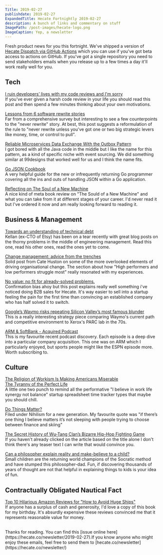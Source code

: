 ```yaml
---
Title: 2019-02-27
publishdate: 2019-02-27
ExpandedTitle: Hecate Fortnightly 2019-02-27
description: A bunch of links and commentary on stuff
ImagePath: /post-images/hecate-logo.png
ImageCaption: Yep, a newsletter
---
```

Fresh product news for you this fortnight. We've shipped a version of [Hecate Dispatch via GitHub Actions](https://github.com/hecateapp/dispatch-action) which you can use if you've got beta access to actions on GitHub. If you've got a single repository you need to send stakeholders emails when you release up to a few times a day it'll work really well for you.

## Tech

[I ruin developers’ lives with my code reviews and I'm sorry](https://habr.com/en/post/440736/)<br>
If you've ever given a harsh code review in your life you should read this post and then spend a few minutes thinking about your own motivations.

[Lessons from 6 software rewrite stories](https://medium.com/@herbcaudill/lessons-from-6-software-rewrite-stories-635e4c8f7c22)<br>
Far from a comprehensive survey but interesting to see a few counterpoints to the "never rewrite" story. At best, this post suggests a reformulation of the rule to "never rewrite unless you've got one or two big strategic levers like money, time, or control to pull".

[Reliable Microservices Data Exchange With the Outbox Pattern](https://debezium.io/blog/2019/02/19/reliable-microservices-data-exchange-with-the-outbox-pattern/)<br>
I got bored with all the Java code in the middle but I like the name for this pattern, as a kind of specific niche with event sourcing. We did something similar at 99designs that worked well for us and I think the name fits.

[Go JSON Cookbook](https://eli.thegreenplace.net/2019/go-json-cookbook/)<br>
A very helpful guide for the new or infrequently returning Go programmer covering all the ins and outs of handling JSON within a Go application.

[Reflecting on The Soul of a New Machine](http://dtrace.org/blogs/bmc/2019/02/10/reflecting-on-the-soul-of-a-new-machine/)<br>
A nice kind of meta book review on "The Sould of a New Machine" and what you can take from it at different stages of your career. I'd never read it but I've ordered it now and am really looking forward to reading it.

## Business & Management

[Towards an understanding of technical debt](https://kellanem.com/notes/towards-an-understanding-of-technical-debt)<br>
Kellan (ex-CTO of Etsy) has been on a tear recently with great blog posts on the thorny problems in the middle of engineering management. Read this one, read his other ones, read the ones yet to come.

[Change management: advice from the trenches](https://qz.com/work/1542486/change-management-advice-from-the-trenches/)<br>
Solid post from Cate Huston on some of the more overlooked elements of driving organisational change. The section about how "High performers and low performers struggle most" really resonated with my experiences.

[No value: no fit for already-solved problems.](https://lethain.com/no-value/)<br>
Confirmation bias ahoy but this post explains really well something i've noticed doing B2B sales for Hecate. It's way easier to sell into a startup feeling the pain for the first time than convincing an established company who has half solved it to switch.

[Google’s Waymo risks repeating Silicon Valley’s most famous blunder](https://arstechnica.com/cars/2019/02/googles-waymo-risks-repeating-silicon-valleys-most-famous-blunder/)<br>
This is a really interesting strategy piece comparing Waymo's current path and competitive environment to Xerox's PARC lab in the 70s.

[ARM & SoftBank - Acquired Podcast](https://www.acquired.fm/episodes/arm-softbank)<br>
This is my favourite recent podcast discovery. Each episode is a deep dive into a particular company acquisition. This one was on ARM which I particularly enjoyed, but sports people might like the ESPN episode more. Worth subscribing to.

## Culture

[The Religion of Workism Is Making Americans Miserable](https://www.theatlantic.com/ideas/archive/2019/02/religion-workism-making-americans-miserable/583441/?curator=MediaREDEF)<br>
[The Tyranny of the Perfect Life](https://medium.com/the-polymath-project/the-tyranny-of-the-perfect-life-9673546b19af)<br>
A little one two punch to remind all the performative "I believe in work life synergy not balance" startup spreadsheet time tracker types that maybe you should chill.

[Do Things Matter?](https://popula.com/2019/01/30/do-things-matter/)<br>
Filed under Nihilism for a new generation. My favourite quote was "if there’s one thing I believe matters it’s not sleeping with people trying to choose between finance and skiing"

[The Secret History of Wu-Tang Clan’s Bizarre Hip-Hop Fighting Game](https://variety.com/2019/gaming/features/wu-tang-shaolin-style-thrill-kill-1203140669/)<br>
If you haven't already clicked on the article based on the title alone I don't think there's any teaser text I can write that would convince you.

[Can a philosopher explain reality and make-believe to a child?](https://aeon.co/essays/can-a-philosopher-explain-reality-and-make-believe-to-a-child)<br>
Small children are the returning world champions of the Socratic method and have stumped this philosopher-dad. Fun, if discovering thousands of years of thought are not that helpful in explaining things to kids is your idea of fun.

## Contractually Obligated Nautical Fact

[Top 10 Hilarious Amazon Reviews for "How to Avoid Huge Ships"](https://www.wideopenspaces.com/top-10-hilarious-amazon-reviews-avoid-huge-ships/)<br>
If anyone has a surplus of cash and generosity, I'd love a copy of this book for my birthday. It's absurdly expensive these reviews convinced me that it represents reasonable value for money.

<br>
Thanks for reading. You can find this [issue online here](https://hecate.co/newsletter/2019-02-27).If you know anyone who might enjoy these emails, feel free to send them to [hecate.co/newsletter](https://hecate.co/newsletter/)

